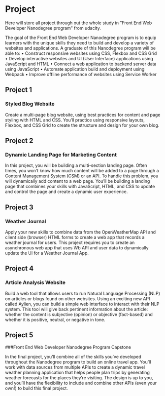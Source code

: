 # Project
Here will store all project through out the whole study in "Front End Web Developer Nanodegree program" from udacity.


The goal of the Front End Web Developer Nanodegree program is to equip learners with the unique skills
they need to build and develop a variety of websites and applications. A graduate of this Nanodegree
program will be able to:
• Construct responsive websites using CSS, Flexbox and CSS Grid
• Develop interactive websites and UI (User Interface) applications using JavaScript and HTML
• Connect a web application to backend server data using JavaScript
• Automate application build and deployment using Webpack
• Improve offline performance of websites using Service Worker


## Project 1

### Styled Blog Website

Create a multi-page blog website, using best practices for content and page styling with HTML and CSS. You’ll practice using responsive layouts, Flexbox, and CSS Grid to create the structure and design for your own blog.


## Project 2

### Dynamic Landing Page for Marketing Content

In this project, you will be building a multi-section landing page. Often times, you won’t know how much content will be added to a page through a Content Management System (CSM) or an API. To handle this problem, you will dynamically add content to a web page. You’ll be building a landing page that combines your skills with JavaScript, HTML, and CSS to update and control the page and create a dynamic user experience.


## Project 3

### Weather Journal

Apply your new skills to combine data from the OpenWeatherMap API and client side (browser) HTML forms to create a web app that records a weather journal for users. This project requires you to create an asynchronous web app that uses Wb API and user data to dynamically update the UI for a Weather Journal App.

## Project 4

### Article Analysis Website

Build a web tool that allows users to run Natural Language Processing (NLP) on articles or blogs found on other websites. Using an exciting new API called Aylien, you can build a simple web interface to interact with their NLP system. This tool will give back pertinent information about the article: whether the content is subjective (opinion) or objective (fact-based) and whether it is positive, neutral, or negative in tone.


## Project 5

###Front End Web Developer Nanodegree Program Capstone

In the final project, you’ll combine all of the skills you’ve developed throughout the Nanodegree program to build an online travel app. You’ll work with data sources from multiple APIs to create a dynamic travel weather planning application that helps people plan trips by generating weather forecasts for the places they’re visiting. The design is up to you, and you’ll have the flexibility to include and combine other APIs (even your own!) to build this final project.
